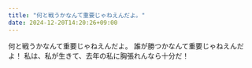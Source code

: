 ```yaml
---
title: "何と戦うかなんて重要じゃねえんだよ。"
date: 2024-12-20T14:20:26+09:00
---
```

何と戦うかなんて重要じゃねえんだよ。
誰が勝つかなんて重要じゃねえんだよ！
私は、私が生きて、去年の私に胸張れんなら十分だ！
